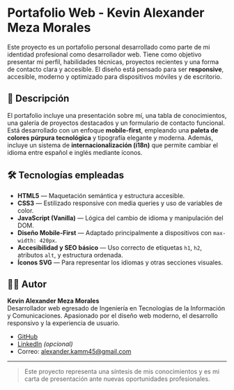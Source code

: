 # Portafolio Web - Kevin Alexander Meza Morales

Este proyecto es un portafolio personal desarrollado como parte de mi identidad profesional como desarrollador web. Tiene como objetivo presentar mi perfil, habilidades técnicas, proyectos recientes y una forma de contacto clara y accesible. El diseño está pensado para ser **responsive**, accesible, moderno y optimizado para dispositivos móviles y de escritorio.

## 🚀 Descripción

El portafolio incluye una presentación sobre mí, una tabla de conocimientos, una galería de proyectos destacados y un formulario de contacto funcional. Está desarrollado con un enfoque **mobile-first**, empleando una **paleta de colores púrpura tecnológica** y tipografía elegante y moderna. Además, incluye un sistema de **internacionalización (i18n)** que permite cambiar el idioma entre español e inglés mediante íconos.

## 🛠️ Tecnologías empleadas

- **HTML5** — Maquetación semántica y estructura accesible.
- **CSS3** — Estilizado responsive con media queries y uso de variables de color.
- **JavaScript (Vanilla)** — Lógica del cambio de idioma y manipulación del DOM.
- **Diseño Mobile-First** — Adaptado principalmente a dispositivos con `max-width: 420px`.
- **Accesibilidad y SEO básico** — Uso correcto de etiquetas `h1`, `h2`, atributos `alt`, y estructura ordenada.
- **Íconos SVG** — Para representar los idiomas y otras secciones visuales.
  
## 👨‍💻 Autor

**Kevin Alexander Meza Morales**  
Desarrollador web egresado de Ingeniería en Tecnologías de la Información y Comunicaciones. Apasionado por el diseño web moderno, el desarrollo responsivo y la experiencia de usuario.

- [GitHub](https://github.com/KevinAlexanderWebDev)
- [LinkedIn](https://www.linkedin.com/in/kevin-meza-ecommerce-dev/) *(opcional)*
- Correo: alexander.kamm45@gmail.com 

---

> Este proyecto representa una síntesis de mis conocimientos y es mi carta de presentación ante nuevas oportunidades profesionales.
